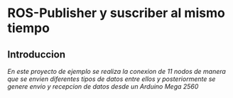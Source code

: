 # ROS-Publisher y suscriber al mismo tiempo

## Introduccion

_En este proyecto de ejemplo se realiza la conexion de 11 nodos de manera que se envien diferentes tipos de datos entre ellos y posteriormente se genere envio y recepcion de datos desde un Arduino Mega 2560_






